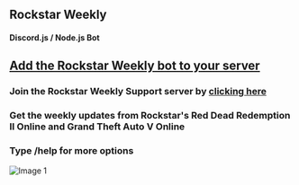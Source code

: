## Rockstar Weekly
#### Discord.js / Node.js Bot


## [Add the Rockstar Weekly bot to your server](https://discord.com/oauth2/authorize?client_id=977396560864346142&permissions=414464724032&scope=bot%20applications.commands)

### Join the Rockstar Weekly Support server by [clicking here](https://discord.com/invite/TkrFcwHWfj)

### Get the weekly updates from Rockstar's Red Dead Redemption II Online and Grand Theft Auto V Online 
### Type /help for more options


![Image 1](https://imgur.com/d4xw0rQ.jpg)

